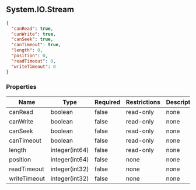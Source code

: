 
<h2 id="tocS_System.IO.Stream">System.IO.Stream</h2>

<a id="schemasystem.io.stream"></a>
<a id="schema_System.IO.Stream"></a>
<a id="tocSsystem.io.stream"></a>
<a id="tocssystem.io.stream"></a>

```json
{
  "canRead": true,
  "canWrite": true,
  "canSeek": true,
  "canTimeout": true,
  "length": 0,
  "position": 0,
  "readTimeout": 0,
  "writeTimeout": 0
}

```

### Properties

|Name|Type|Required|Restrictions|Description|
|---|---|---|---|---|
|canRead|boolean|false|read-only|none|
|canWrite|boolean|false|read-only|none|
|canSeek|boolean|false|read-only|none|
|canTimeout|boolean|false|read-only|none|
|length|integer(int64)|false|read-only|none|
|position|integer(int64)|false|none|none|
|readTimeout|integer(int32)|false|none|none|
|writeTimeout|integer(int32)|false|none|none|


